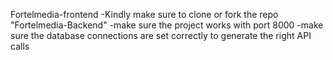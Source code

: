 Fortelmedia-frontend
-Kindly make sure to clone or fork the repo "Fortelmedia-Backend"
-make sure the project works with port 8000
-make sure the database connections are set correctly to generate the right API calls
